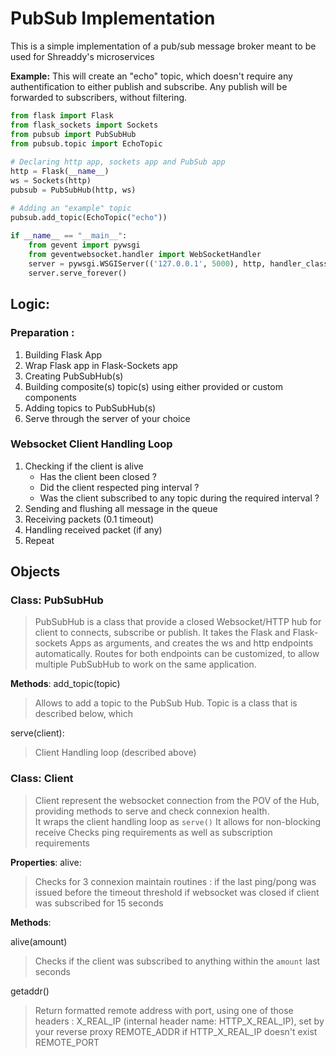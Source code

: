 # PubSub Implementation
This is a simple implementation of a pub/sub message broker meant to be used for Shreaddy's microservices

**Example:**
This will create an "echo" topic, which doesn't require any authentification to either publish and subscribe. Any publish will be forwarded to subscribers, without filtering.
```py
from flask import Flask
from flask_sockets import Sockets  
from pubsub import PubSubHub 
from pubsub.topic import EchoTopic
  
# Declaring http app, sockets app and PubSub app
http = Flask(__name__)  
ws = Sockets(http)  
pubsub = PubSubHub(http, ws)

# Adding an "example" topic
pubsub.add_topic(EchoTopic("echo"))
  
if __name__ == "__main__":  
    from gevent import pywsgi  
    from geventwebsocket.handler import WebSocketHandler  
    server = pywsgi.WSGIServer(('127.0.0.1', 5000), http, handler_class=WebSocketHandler)  
    server.serve_forever()
```
## Logic:
### Preparation : 
1. Building Flask App
2. Wrap Flask app in Flask-Sockets app
3. Creating PubSubHub(s)
4. Building composite(s) topic(s) using either provided or custom components
5. Adding topics to PubSubHub(s)
6. Serve through the server of your choice

### Websocket Client Handling Loop

1. Checking if the client is alive
	  - Has the client been closed ?
	  - Did the client respected ping interval ? 
	  - Was the client subscribed to any topic during the required interval ?
2. Sending and flushing all message in the queue
3. Receiving packets (0.1 timeout)
4. Handling received packet (if any)
5. Repeat

## Objects 
### Class: PubSubHub
> PubSubHub is a class that provide a closed Websocket/HTTP hub for client to connects, subscribe or publish. It takes the Flask and Flask-sockets Apps as arguments, and creates the ws and http endpoints automatically. 
> Routes for both endpoints can be customized, to allow multiple PubSubHub to work on the same application.

**Methods**: 
add_topic(topic)
> Allows to add a topic to the PubSub Hub. Topic is a class that is described below, which

serve(client):
> Client Handling loop (described above)

### Class: Client
> Client represent the websocket connection from the POV of the Hub, providing methods to serve and check connexion health.  
> It wraps the client handling loop as `serve()`
> It allows for non-blocking receive
> Checks ping requirements as well as subscription requirements      

**Properties**: 
alive: 
> Checks for 3 connexion maintain routines : 
> if the last ping/pong was issued before the timeout threshold 
> if websocket was closed
> if client was subscribed for 15 seconds


**Methods**:

alive(amount)
> Checks if the client was subscribed to anything within the `amount` last seconds

getaddr()
> Return formatted remote address with port, using one of those headers : 
> X_REAL_IP (internal header name: HTTP_X_REAL_IP), set by your reverse proxy
> REMOTE_ADDR if HTTP_X_REAL_IP doesn't exist
> REMOTE_PORT 